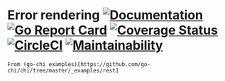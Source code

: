 # Error rendering [![Documentation](https://godoc.org/github.com/vincentserpoul/gohttperror?status.svg)](http://godoc.org/github.com/vincentserpoul/gohttperror) [![Go Report Card](https://goreportcard.com/badge/github.com/vincentserpoul/gohttperror)](https://goreportcard.com/report/github.com/vincentserpoul/gohttperror) [![Coverage Status](https://coveralls.io/repos/github/vincentserpoul/gohttperror/badge.svg?branch=master)](https://coveralls.io/github/vincentserpoul/gohttperror?branch=master) [![CircleCI](https://circleci.com/gh/vincentserpoul/gohttperror.svg?style=svg)](https://circleci.com/gh/vincentserpoul/gohttperror) [![Maintainability](https://api.codeclimate.com/v1/badges/3325d63a42ad28d569e4/maintainability)](https://codeclimate.com/github/vincentserpoul/gohttperror/maintainability)

    From (go-chi examples)[https://github.com/go-chi/chi/tree/master/_examples/rest]

